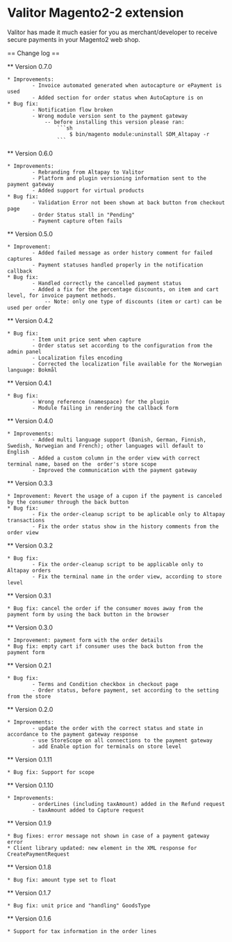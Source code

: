 # Valitor Magento2-2 extension

Valitor has made it much easier for you as merchant/developer to receive secure payments in your Magento2
web shop.


== Change log ==

** Version 0.7.0

	* Improvements:
            - Invoice automated generated when autocapture or ePayment is used
            - Added section for order status when AutoCapture is on
	* Bug fix:
	        - Notification flow broken
	        - Wrong module version sent to the payment gateway
	            -- before installing this version please ran:
	                ```sh
	                    $ bin/magento module:uninstall SDM_Altapay -r
	                ```

** Version 0.6.0

	* Improvements:
            - Rebranding from Altapay to Valitor
	        - Platform and plugin versioning information sent to the payment gateway
	        - Added support for virtual products
	* Bug fix:
	        - Validation Error not been shown at back button from checkout page
	        - Order Status stall in "Pending"
	        - Payment capture often fails

** Version 0.5.0

    * Improvement: 
            - Added failed message as order history comment for failed captures
            - Payment statuses handled properly in the notification callback
    * Bug fix:
            - Handled correctly the cancelled payment status
            - Added a fix for the percentage discounts, on item and cart level, for invoice payment methods. 
            	-- Note: only one type of discounts (item or cart) can be used per order

** Version 0.4.2

    * Bug fix: 
            - Item unit price sent when capture
            - Order status set according to the configuration from the admin panel
            - Localization files encoding
            - Corrected the localization file available for the Norwegian language: Bokmål

** Version 0.4.1

    * Bug fix: 
            - Wrong reference (namespace) for the plugin
            - Module failing in rendering the callback form

** Version 0.4.0

    * Improvements: 
            - Added multi language support (Danish, German, Finnish, Swedish, Norwegian and French); other languages will default to English
            - Added a custom column in the order view with correct terminal name, based on the  order's store scope
            - Improved the communication with the payment gateway

** Version 0.3.3

    * Improvement: Revert the usage of a cupon if the payment is canceled by the consumer through the back button
    * Bug fix:
            - Fix the order-cleanup script to be aplicable only to Altapay transactions
            - Fix the order status show in the history comments from the order view

** Version 0.3.2

    * Bug fix:
            - Fix the order-cleanup script to be applicable only to Altapay orders
            - Fix the terminal name in the order view, according to store level

** Version 0.3.1

    * Bug fix: cancel the order if the consumer moves away from the payment form by using the back button in the browser

** Version 0.3.0
    
    * Improvement: payment form with the order details 
    * Bug fix: empty cart if consumer uses the back button from the payment form

** Version 0.2.1

    * Bug fix: 
            - Terms and Condition checkbox in checkout page
            - Order status, before payment, set according to the setting from the store

** Version 0.2.0

    * Improvements: 
            - update the order with the correct status and state in accordance to the payment gateway response 
            - use StoreScope on all connections to the payment gateway
            - add Enable option for terminals on store level

** Version 0.1.11

    * Bug fix: Support for scope

** Version 0.1.10

    * Improvements: 
            - orderLines (including taxAmount) added in the Refund request
            - taxAmount added to Capture request


** Version 0.1.9

    * Bug fixes: error message not shown in case of a payment gateway error
    * Client library updated: new element in the XML response for CreatePaymentRequest

** Version 0.1.8

    * Bug fix: amount type set to float
    
** Version 0.1.7

    * Bug fix: unit price and "handling" GoodsType
    
** Version 0.1.6

    * Support for tax information in the order lines

